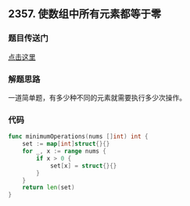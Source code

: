 ## 2357. 使数组中所有元素都等于零

### 题目传送门

[点击这里](https://leetcode.cn/problems/make-array-zero-by-subtracting-equal-amounts/)

### 解题思路

一道简单题，有多少种不同的元素就需要执行多少次操作。

### 代码

```go
func minimumOperations(nums []int) int {
	set := map[int]struct{}{}
	for _, x := range nums {
		if x > 0 {
			set[x] = struct{}{}
		}
	}
	return len(set)
}

```